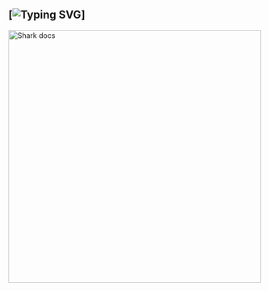 ## [![Typing SVG](https://readme-typing-svg.herokuapp.com?font=Rockstar-ExtraBold&color=F33A6A&lines=𝞖𝞘+𝙁𝞒𝞘𝞢𝞜𝘿𝙎;𝞘+𝞓𝞛+𝘿𝞓𝞒𝞙+𝞒𝙐𝙎𝞖;𝙏𝞖𝞓𝞜𝞙𝙎+𝙁𝞗𝞒+𝙒𝞓𝙏𝘾𝞖𝞘𝞜𝙂;𝞛𝙔+𝞠𝞒𝞗𝙁𝞘𝙇𝞢)]

<img alt="Shark docs" height="500" src="https://i.imgur.com/fjI1fbR.jpg">

